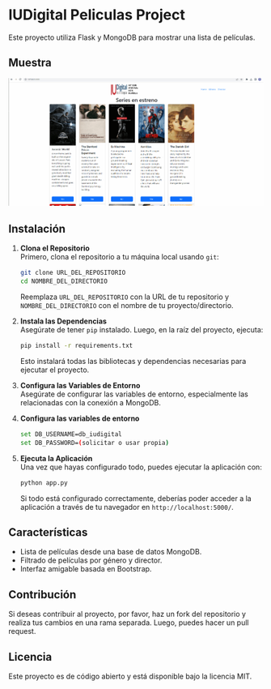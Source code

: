 
# IUDigital Peliculas Project

Este proyecto utiliza Flask y MongoDB para mostrar una lista de películas.

## Muestra

![alt text](Animation.gif)


## Instalación

1. **Clona el Repositorio**  
   Primero, clona el repositorio a tu máquina local usando `git`:

   ```bash
   git clone URL_DEL_REPOSITORIO
   cd NOMBRE_DEL_DIRECTORIO
   ```

   Reemplaza `URL_DEL_REPOSITORIO` con la URL de tu repositorio y `NOMBRE_DEL_DIRECTORIO` con el nombre de tu proyecto/directorio.

2. **Instala las Dependencias**  
   Asegúrate de tener `pip` instalado. Luego, en la raíz del proyecto, ejecuta:

   ```bash
   pip install -r requirements.txt
   ```

   Esto instalará todas las bibliotecas y dependencias necesarias para ejecutar el proyecto.

3. **Configura las Variables de Entorno**  
   Asegúrate de configurar las variables de entorno, especialmente las relacionadas con la conexión a MongoDB.

4. **Configura las variables de entorno**   

   ```bash
   set DB_USERNAME=db_iudigital
   set DB_PASSWORD=(solicitar o usar propia)
   ```

4. **Ejecuta la Aplicación**  
   Una vez que hayas configurado todo, puedes ejecutar la aplicación con:

   ```bash
   python app.py
   ```

   Si todo está configurado correctamente, deberías poder acceder a la aplicación a través de tu navegador en `http://localhost:5000/`.



## Características

- Lista de películas desde una base de datos MongoDB.
- Filtrado de películas por género y director.
- Interfaz amigable basada en Bootstrap.

## Contribución

Si deseas contribuir al proyecto, por favor, haz un fork del repositorio y realiza tus cambios en una rama separada. Luego, puedes hacer un pull request.

## Licencia

Este proyecto es de código abierto y está disponible bajo la licencia MIT.


